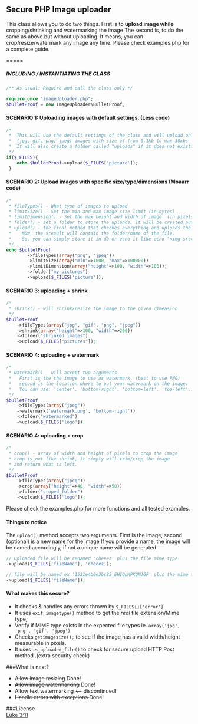 ##  Secure PHP Image uploader
This class allows you to do two things.
First is to **upload image while** cropping/shrinking and watermarking the image
The second is, to do the same as above but without uploading.
It means, you can crop/resize/watermark any image any time.
Please check examples.php for a complete guide.


=====
##### INCLUDING / INSTANTIATING THE CLASS
````php
/** As usual: Require and call the class only */

require_once "imageUploader.php";
$bulletProof = new ImageUploader\BulletProof;
````

#### SCENARIO 1: Uploading images with default settings. (Less code)
````php
/*
 *  This will use the default settings of the class and will upload only
 *  (jpg, gif, png, jpeg) images with size of from 0.1kb to max 30kbs
 *  It will also create a folder called "uploads" if it does not exist.
 */ 
if($_FILES){
    echo $bulletProof->upload($_FILES['picture']);
 }
````

#### SCENARIO 2: Upload images with specific size/type/dimensions (Moaarr code)
````php
/*
 * fileTypes() - What type of images to upload
 * limitSize() - Set the min and max image size limit (in bytes)
 * limitDimension() - Set the max height and width of image  (in pixels)
 * folder() - set a folder to store the uplands. It will be created automatically.
 * upload() - the final method that checkes everything and uploads the file
 *    NOW, the $result will contain the folder/name of the file.
 *    So, you can simply store it in db or echo it like echo "<img src='$result' />";
 */
echo $bulletProof
        ->fileTypes(array("png", "jpeg"))
        ->limitSize(array("min"=>1000, "max"=>100000))
        ->limitDimension(array("height"=>100, "width"=>100));
        ->folder("my_pictures")
        ->upload($_FILES['picture']);
````

#### SCENARIO 3: uploading + shrink
````php
/*
 * shrink() - will shrink/resize the image to the given dimension
 */
$bulletProof
    ->fileTypes(array("jpg", "gif", "png", "jpeg"))
    ->shrink(array("height"=>100, "width"=>200))
    ->folder("shrinked_images")
    ->upload($_FILES["pictures"]);
````

#### SCENARIO 4: uploading + watermark
````php
/*
 * watermark() - will accept two arguments.
 *   First is the the image to use as watermark. (best to use PNG)
 *   second is the location where to put your watermark on the image.
 *   You can use: 'center', 'bottom-right', 'bottom-left', 'top-left'...
 */
$bulletProof
    ->fileTypes(array("jpeg"))
    ->watermark('watermark.png', 'bottom-right'))
    ->folder("watermarked")
    ->upload($_FILES['logo']);
````


#### SCENARIO 4: uploading + crop
````php
/*
 * crop() - array of width and height of pixels to crop the image
 * crop is not like shrink, it simply will trim/crop the image
 * and return what is left.
 */
$bulletProof
    ->fileTypes(array("jpeg"))
    ->crop(array("height"=>40, "width"=>50))
    ->folder("croped_folder")
    ->upload($_FILES['logo']);
````

Please check the examples.php for more functions and all tested examples.


#### Things to notice
 The `upload()` method accepts two arguments. First is the image, second (optional) is a new name for the image
 If you provide a name, the image will be named accordingly, if not a unique name will be generated.
````php
// Uploaded file will be renamed 'cheeez' plus the file mime type.
->upload($_FILES['fileName'], 'cheeez');

// file will be named ex '1531e4b0e3bc82_EHIOLMPKQNJGF' plus the mime type
->upload($_FILES['fileName']);
````


#### What makes this secure?
* It checks & handles any errors thrown by `$_FILES[]['error']`.
* It uses `exif_imagetype()` method to get the *real* file extension/Mime type,
* Verify if MIME type exists in the expected file types ie. `array('jpg', 'png', 'gif', 'jpeg')`
* Checks `getimagesize();` to see if the image has a valid width/height measurable in pixels.
* It uses `is_uploaded_file()` to check for secure upload HTTP Post method .(extra security check)



###What is next? 
* <del>Allow image resizing</del> Done!
* <del>Allow image watermarking</del> Done! 
*  Allow text watermarking <-- discontinued!
* <del> Handle errors with exceptions </del> Done!



###License  
[Luke 3:11](http://www.kingjamesbibleonline.org/Luke-3-11/)
